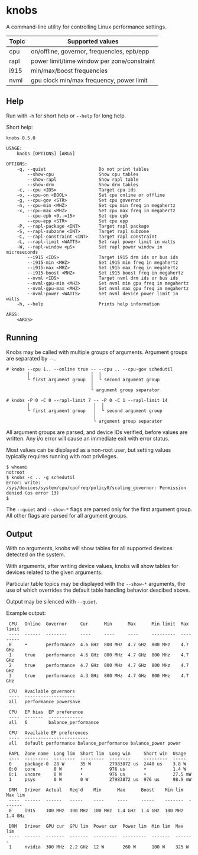 # knobs

A command-line utility for controlling Linux performance settings.

| Topic        | Supported values                            |
| ------------ | ------------------------------------------- |
| cpu          | on/offline, governor, frequencies, epb/epp  |
| rapl         | power limit/time window per zone/constraint |
| i915         | min/max/boost frequencies                   |
| nvml         | gpu clock min/max frequency, power limit    |

## Help

Run with `-h` for short help or `--help` for long help.

Short help:
```
knobs 0.5.0

USAGE:
    knobs [OPTIONS] [ARGS]

OPTIONS:
    -q, --quiet                    Do not print tables
        --show-cpu                 Show cpu tables
        --show-rapl                Show rapl table
        --show-drm                 Show drm tables
    -c, --cpu <IDS>                Target cpu ids
    -o, --cpu-on <BOOL>            Set cpu online or offline
    -g, --cpu-gov <STR>            Set cpu governor
    -n, --cpu-min <MHZ>            Set cpu min freq in megahertz
    -x, --cpu-max <MHZ>            Set cpu max freq in megahertz
        --cpu-epb <0..=15>         Set cpu epb
        --cpu-epp <STR>            Set cpu epp
    -P, --rapl-package <INT>       Target rapl package
    -S, --rapl-subzone <INT>       Target rapl subzone
    -C, --rapl-constraint <INT>    Target rapl constraint
    -L, --rapl-limit <WATTS>       Set rapl power limit in watts
    -W, --rapl-window <μS>         Set rapl power window in microseconds
        --i915 <IDS>               Target i915 drm ids or bus ids
        --i915-min <MHZ>           Set i915 min freq in megahertz
        --i915-max <MHZ>           Set i915 max freq in megahertz
        --i915-boost <MHZ>         Set i915 boost freq in megahertz
        --nvml <IDS>               Target nvml drm ids or bus ids
        --nvml-gpu-min <MHZ>       Set nvml min gpu freq in megahertz
        --nvml-gpu-max <MHZ>       Set nvml max gpu freq in megahertz
        --nvml-power <WATTS>       Set nvml device power limit in watts
    -h, --help                     Prints help information

ARGS:
    <ARGS>
```

## Running

Knobs may be called with multiple groups of arguments. Argument groups
are separated by `--`.
```
# knobs --cpu 1.. --online true -- --cpu .. --cpu-gov schedutil
        │                       │  │
        └ first argument group  │  └ second argument group
                                │
                                └ argument group separator
```
```
# knobs -P 0 -C 0 --rapl-limit 7 -- -P 0 -C 1 --rapl-limit 14
        │                        │  │
        └ first argument group   │  └ second argument group
                                 │
                                 └ argument group separator
```
All argument groups are parsed, and device IDs verified, before values are
written. Any i/o error will cause an immediate exit with error status.

Most values can be displayed as a non-root user, but setting values
typically requires running with root privileges.

```
$ whoami
notroot
$ knobs -c .. -g schedutil
Error: write: /sys/devices/system/cpu/cpufreq/policy0/scaling_governor: Permission denied (os error 13)
$
```

The `--quiet` and `--show-*` flags are parsed only for the first argument group. All
other flags are parsed for all argument groups.

## Output

With no arguments, knobs will show tables for all supported devices detected on the system.

With arguments, after writing device values, knobs will show tables for devices related to
the given arguments.

Particular table topics may be displayed with the `--show-*` arguments, the use of which
overrides the default table handling behavior descibed above.

Output may be silenced with `--quiet`.

Example output:
```
 CPU   Online  Governor     Cur      Min      Max      Min limit  Max limit
 ----  ------  --------     ----     ----     ----     ---------  ---------
 0     •       performance  4.6 GHz  800 MHz  4.7 GHz  800 MHz    4.7 GHz
 1     true    performance  4.6 GHz  800 MHz  4.7 GHz  800 MHz    4.7 GHz
 2     true    performance  4.7 GHz  800 MHz  4.7 GHz  800 MHz    4.7 GHz
 3     true    performance  4.3 GHz  800 MHz  4.7 GHz  800 MHz    4.7 GHz

 CPU   Available governors
 ----  -------------------
 all   performance powersave

 CPU   EP bias  EP preference
 ----  -------  -------------
 all   6        balance_performance

 CPU   Available EP preferences
 ----  ------------------------
 all   default performance balance_performance balance_power power

 RAPL  Zone name  Long lim  Short lim  Long win     Short win  Usage
 ----  ---------  --------  ---------  --------     ---------  -----
 0     package-0  28 W      35 W       27983872 us  2440 us    3.8 W
 0:0   core       0 W       •          976 us       •          1.4 W
 0:1   uncore     0 W       •          976 us       •          27.5 mW
 1     psys       0 W       0 W        27983872 us  976 us     98.9 mW

 DRM   Driver  Actual   Req'd    Min      Max      Boost    Min lim  Max lim
 ----  ------  ------   -----    ----     ----     -----    -------  -------
 0     i915    100 MHz  300 MHz  100 MHz  1.4 GHz  1.4 GHz  100 MHz  1.4 GHz

 DRM   Driver  GPU cur  GPU lim  Power cur  Power lim  Min lim  Max lim
 ----  ------  -------  -------  ---------  ---------  -------  -------
 1     nvidia  300 MHz  2.2 GHz  12 W       260 W      100 W    325 W
 ```
